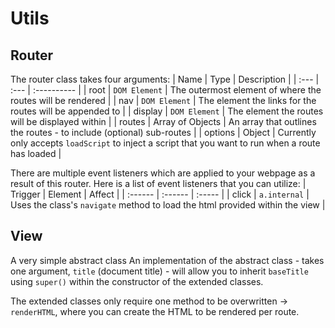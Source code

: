 # Utils

## Router
The router class takes four arguments:
| Name | Type | Description |
| :--- | :--- | :---------- |
| root | `DOM Element` | The outermost element of where the routes will be rendered |
| nav | `DOM Element` | The element the links for the routes will be appended to |
| display | `DOM Element` | The element the routes will be displayed within |
| routes | Array of Objects | An array that outlines the routes - to include (optional) sub-routes |
| options | Object | Currently only accepts `loadScript` to inject a script that you want to run when a route has loaded |

There are multiple event listeners which are applied to your webpage as a result of this router.
Here is a list of event listeners that you can utilize:
| Trigger | Element | Affect |
| :------ | :------ | :----- |
| click | `a.internal` | Uses the class's `navigate` method to load the html provided within the view |

## View
A very simple abstract class
An implementation of the abstract class - takes one argument, `title` (document title) - will allow you to inherit `baseTitle` using `super()` within the constructor of the extended classes.

The extended classes only require one method to be overwritten -> `renderHTML`, where you can create the HTML to be rendered per route.

